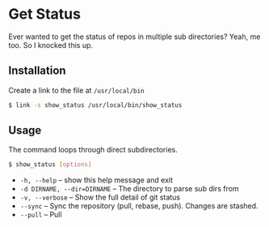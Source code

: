 # Get Status

Ever wanted to get the status of repos in multiple sub directories? Yeah, me 
too. So I knocked this up.

## Installation

Create a link to the file at `/usr/local/bin`

```bash
$ link -s show_status /usr/local/bin/show_status
```

## Usage

The command loops through direct subdirectories.

```bash
$ show_status [options]
```

- `-h, --help` – show this help message and exit
- `-d DIRNAME, --dir=DIRNAME` – The directory to parse sub dirs from
- `-v, --verbose` – Show the full detail of git status
- `--sync` – Sync the repository (pull, rebase, push). Changes are stashed.
- `--pull` – Pull
